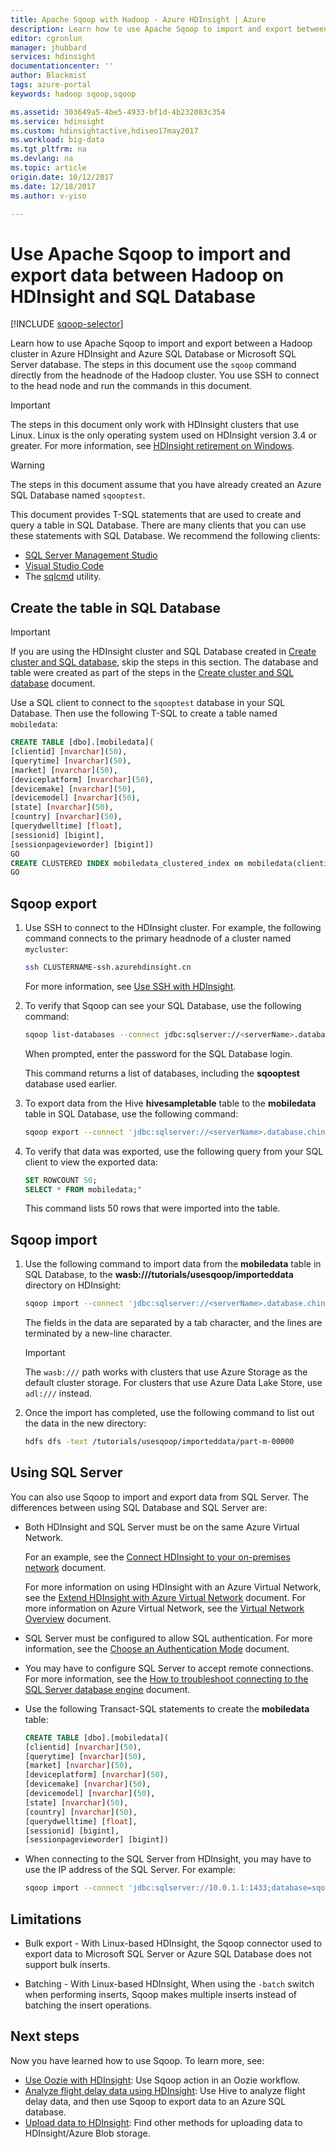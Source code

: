 ```yaml
---
title: Apache Sqoop with Hadoop - Azure HDInsight | Azure
description: Learn how to use Apache Sqoop to import and export between Hadoop on HDInsight and an Azure SQL Database.
editor: cgronlun
manager: jhubbard
services: hdinsight
documentationcenter: ''
author: Blackmist
tags: azure-portal
keywords: hadoop sqoop,sqoop

ms.assetid: 303649a5-4be5-4933-bf1d-4b232083c354
ms.service: hdinsight
ms.custom: hdinsightactive,hdiseo17may2017
ms.workload: big-data
ms.tgt_pltfrm: na
ms.devlang: na
ms.topic: article
origin.date: 10/12/2017
ms.date: 12/18/2017
ms.author: v-yiso

---
```

# Use Apache Sqoop to import and export data between Hadoop on HDInsight and SQL Database

[!INCLUDE [sqoop-selector](../../../includes/hdinsight-selector-use-sqoop.md)]

Learn how to use Apache Sqoop to import and export between a Hadoop cluster in Azure HDInsight and Azure SQL Database or Microsoft SQL Server database. The steps in this document use the `sqoop` command directly from the headnode of the Hadoop cluster. You use SSH to connect to the head node and run the commands in this document.

> [!IMPORTANT]
> The steps in this document only work with HDInsight clusters that use Linux. Linux is the only operating system used on HDInsight version 3.4 or greater. For more information, see [HDInsight retirement on Windows](../hdinsight-component-versioning.md#hdinsight-windows-retirement).

> [!WARNING]
> The steps in this document assume that you have already created an Azure SQL Database named `sqooptest`.
>
> This document provides T-SQL statements that are used to create and query a table in SQL Database. There are many clients that you can use these statements with SQL Database. We recommend the following clients:
>
> * [SQL Server Management Studio](../../sql-database/sql-database-connect-query-ssms.md)
> * [Visual Studio Code](../../sql-database/sql-database-connect-query-vscode.md)
> * The [sqlcmd](https://docs.microsoft.com/sql/tools/sqlcmd-utility) utility.

## Create the table in SQL Database

> [!IMPORTANT]
> If you are using the HDInsight cluster and SQL Database created in [Create cluster and SQL database](hdinsight-use-sqoop.md), skip the steps in this section. The database and table were created as part of the steps in the [Create cluster and SQL database](hdinsight-use-sqoop.md) document.

Use a SQL client to connect to the `sqooptest` database in your SQL Database. Then use the following T-SQL to create a table named `mobiledata`:

```sql
CREATE TABLE [dbo].[mobiledata](
[clientid] [nvarchar](50),
[querytime] [nvarchar](50),
[market] [nvarchar](50),
[deviceplatform] [nvarchar](50),
[devicemake] [nvarchar](50),
[devicemodel] [nvarchar](50),
[state] [nvarchar](50),
[country] [nvarchar](50),
[querydwelltime] [float],
[sessionid] [bigint],
[sessionpagevieworder] [bigint])
GO
CREATE CLUSTERED INDEX mobiledata_clustered_index on mobiledata(clientid)
GO
```

## Sqoop export

1. Use SSH to connect to the HDInsight cluster. For example, the following command connects to the primary headnode of a cluster named `mycluster`:

    ```bash
    ssh CLUSTERNAME-ssh.azurehdinsight.cn
    ```

    For more information, see [Use SSH with HDInsight](../hdinsight-hadoop-linux-use-ssh-unix.md).

2. To verify that Sqoop can see your SQL Database, use the following command:

    ```bash
    sqoop list-databases --connect jdbc:sqlserver://<serverName>.database.chinacloudapi.cn:1433 --username <adminLogin> -P
    ```
    When prompted, enter the password for the SQL Database login.

    This command returns a list of databases, including the **sqooptest** database used earlier.

3. To export data from the Hive **hivesampletable** table to the **mobiledata** table in SQL Database, use the following command:

    ```bash
    sqoop export --connect 'jdbc:sqlserver://<serverName>.database.chinacloudapi.cn:1433;database=sqooptest' --username <adminLogin> -P -table 'mobiledata' --hcatalog-table hivesampletable
    ```

4. To verify that data was exported, use the following query from your SQL client to view the exported data:

    ```sql
    SET ROWCOUNT 50;
    SELECT * FROM mobiledata;"
    ```

    This command lists 50 rows that were imported into the table.

## Sqoop import

1. Use the following command to import data from the **mobiledata** table in SQL Database, to the **wasb:///tutorials/usesqoop/importeddata** directory on HDInsight:

    ```bash
    sqoop import --connect 'jdbc:sqlserver://<serverName>.database.chinacloudapi.cn:1433;database=sqooptest' --username <adminLogin> --password <adminPassword> --table 'mobiledata' --target-dir 'wasb:///tutorials/usesqoop/importeddata' --fields-terminated-by '\t' --lines-terminated-by '\n' -m 1
    ```

    The fields in the data are separated by a tab character, and the lines are terminated by a new-line character.

    > [!IMPORTANT]
    > The `wasb:///` path works with clusters that use Azure Storage as the default cluster storage. For clusters that use Azure Data Lake Store, use `adl:///` instead.

2. Once the import has completed, use the following command to list out the data in the new directory:

    ```bash
    hdfs dfs -text /tutorials/usesqoop/importeddata/part-m-00000
    ```

## Using SQL Server

You can also use Sqoop to import and export data from SQL Server. The differences between using SQL Database and SQL Server are:

* Both HDInsight and SQL Server must be on the same Azure Virtual Network.

    For an example, see the [Connect HDInsight to your on-premises network](./../connect-on-premises-network.md) document.

    For more information on using HDInsight with an Azure Virtual Network, see the [Extend HDInsight with Azure Virtual Network](../hdinsight-extend-hadoop-virtual-network.md) document. For more information on Azure Virtual Network, see the [Virtual Network Overview](../../virtual-network/virtual-networks-overview.md) document.

* SQL Server must be configured to allow SQL authentication. For more information, see the [Choose an Authentication Mode](https://msdn.microsoft.com/ms144284.aspx) document.

* You may have to configure SQL Server to accept remote connections. For more information, see the [How to troubleshoot connecting to the SQL Server database engine](http://social.technet.microsoft.com/wiki/contents/articles/2102.how-to-troubleshoot-connecting-to-the-sql-server-database-engine.aspx) document.

* Use the following Transact-SQL statements to create the **mobiledata** table:

    ```sql
    CREATE TABLE [dbo].[mobiledata](
    [clientid] [nvarchar](50),
    [querytime] [nvarchar](50),
    [market] [nvarchar](50),
    [deviceplatform] [nvarchar](50),
    [devicemake] [nvarchar](50),
    [devicemodel] [nvarchar](50),
    [state] [nvarchar](50),
    [country] [nvarchar](50),
    [querydwelltime] [float],
    [sessionid] [bigint],
    [sessionpagevieworder] [bigint])
    ```

* When connecting to the SQL Server from HDInsight, you may have to use the IP address of the SQL Server. For example:

    ```bash
    sqoop import --connect 'jdbc:sqlserver://10.0.1.1:1433;database=sqooptest' --username <adminLogin> -P <adminPassword> -table 'mobiledata' --target-dir 'wasb:///tutorials/usesqoop/importeddata' --fields-terminated-by '\t' --lines-terminated-by '\n' -m 1
    ```

## Limitations

* Bulk export - With Linux-based HDInsight, the Sqoop connector used to export data to Microsoft SQL Server or Azure SQL Database does not support bulk inserts.

* Batching - With Linux-based HDInsight, When using the `-batch` switch when performing inserts, Sqoop makes multiple inserts instead of batching the insert operations.

## Next steps

Now you have learned how to use Sqoop. To learn more, see:

* [Use Oozie with HDInsight](../hdinsight-use-oozie.md): Use Sqoop action in an Oozie workflow.
* [Analyze flight delay data using HDInsight](../hdinsight-analyze-flight-delay-data.md): Use Hive to analyze flight delay data, and then use Sqoop to export data to an Azure SQL database.
* [Upload data to HDInsight](../hdinsight-upload-data.md): Find other methods for uploading data to HDInsight/Azure Blob storage.

[hdinsight-versions]:  ../hdinsight-component-versioning.md
[hdinsight-provision]: hdinsight-hadoop-provision-linux-clusters.md
[hdinsight-get-started]:apache-hadoop-linux-tutorial-get-started.md
[hdinsight-storage]: ../hdinsight-hadoop-use-blob-storage.md
[hdinsight-submit-jobs]:submit-apache-hadoop-jobs-programmatically.md
[sqldatabase-get-started]: ../sql-database-get-started.md
[sqldatabase-create-configue]: ../sql-database-create-configure.md

[powershell-start]: http://technet.microsoft.com/library/hh847889.aspx
[powershell-install]: https://docs.microsoft.com/powershell/azureps-cmdlets-docs
[powershell-script]: http://technet.microsoft.com/library/ee176949.aspx

[sqoop-user-guide-1.4.4]: https://sqoop.apache.org/docs/1.4.4/SqoopUserGuide.html
